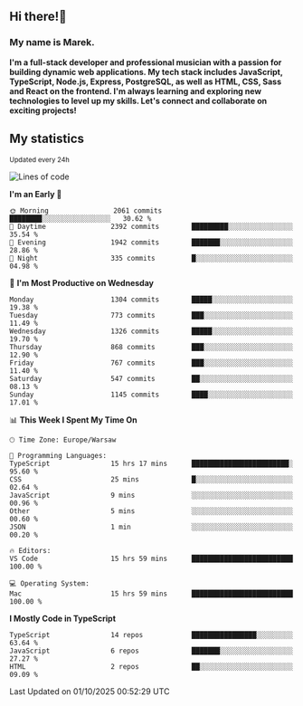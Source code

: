 ## Hi there!👋 ##
### My name is Marek. ###

**I'm a full-stack developer and professional musician with a passion for building dynamic web applications. My tech stack includes JavaScript, TypeScript, Node.js, Express, PostgreSQL, as well as HTML, CSS, Sass and React on the frontend. I'm always learning and exploring new technologies to level up my skills. Let's connect and collaborate on exciting projects!**

## My statistics ##
<sub>Updated every 24h</sub>
<!--START_SECTION:waka-->
![Lines of code](https://img.shields.io/badge/From%20Hello%20World%20I%27ve%20Written-14.4%20million%20lines%20of%20code-blue)

**I'm an Early 🐤** 

```text
🌞 Morning                2061 commits        ████████░░░░░░░░░░░░░░░░░   30.62 % 
🌆 Daytime                2392 commits        █████████░░░░░░░░░░░░░░░░   35.54 % 
🌃 Evening                1942 commits        ███████░░░░░░░░░░░░░░░░░░   28.86 % 
🌙 Night                  335 commits         █░░░░░░░░░░░░░░░░░░░░░░░░   04.98 % 
```
📅 **I'm Most Productive on Wednesday** 

```text
Monday                   1304 commits        █████░░░░░░░░░░░░░░░░░░░░   19.38 % 
Tuesday                  773 commits         ███░░░░░░░░░░░░░░░░░░░░░░   11.49 % 
Wednesday                1326 commits        █████░░░░░░░░░░░░░░░░░░░░   19.70 % 
Thursday                 868 commits         ███░░░░░░░░░░░░░░░░░░░░░░   12.90 % 
Friday                   767 commits         ███░░░░░░░░░░░░░░░░░░░░░░   11.40 % 
Saturday                 547 commits         ██░░░░░░░░░░░░░░░░░░░░░░░   08.13 % 
Sunday                   1145 commits        ████░░░░░░░░░░░░░░░░░░░░░   17.01 % 
```


📊 **This Week I Spent My Time On** 

```text
🕑︎ Time Zone: Europe/Warsaw

💬 Programming Languages: 
TypeScript               15 hrs 17 mins      ████████████████████████░   95.60 % 
CSS                      25 mins             █░░░░░░░░░░░░░░░░░░░░░░░░   02.64 % 
JavaScript               9 mins              ░░░░░░░░░░░░░░░░░░░░░░░░░   00.96 % 
Other                    5 mins              ░░░░░░░░░░░░░░░░░░░░░░░░░   00.60 % 
JSON                     1 min               ░░░░░░░░░░░░░░░░░░░░░░░░░   00.20 % 

🔥 Editors: 
VS Code                  15 hrs 59 mins      █████████████████████████   100.00 % 

💻 Operating System: 
Mac                      15 hrs 59 mins      █████████████████████████   100.00 % 
```

**I Mostly Code in TypeScript** 

```text
TypeScript               14 repos            ████████████████░░░░░░░░░   63.64 % 
JavaScript               6 repos             ███████░░░░░░░░░░░░░░░░░░   27.27 % 
HTML                     2 repos             ██░░░░░░░░░░░░░░░░░░░░░░░   09.09 % 
```




 Last Updated on 01/10/2025 00:52:29 UTC
<!--END_SECTION:waka-->

<!--
**MarekSax/MarekSax** is a ✨ _special_ ✨ repository because its `README.md` (this file) appears on your GitHub profile.

Here are some ideas to get you started:

- 🔭 I’m currently working on ...
- 🌱 I’m currently learning ...
- 👯 I’m looking to collaborate on ...
- 🤔 I’m looking for help with ...
- 💬 Ask me about ...
- 📫 How to reach me: ...
- 😄 Pronouns: ...
- ⚡ Fun fact: ...
-->
